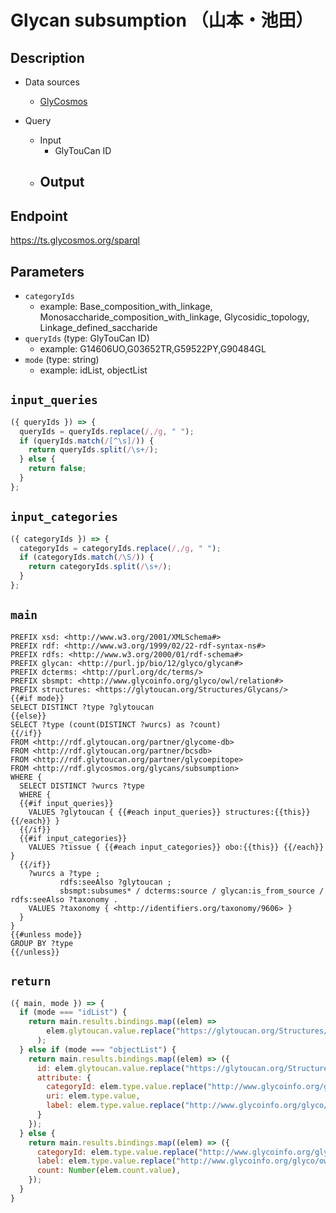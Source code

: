 # Glycan subsumption （山本・池田）

## Description

- Data sources
    - [GlyCosmos](https://glycosmos.org/data)

- Query
    - Input
        - GlyTouCan ID
    - Output
        - 

## Endpoint

https://ts.glycosmos.org/sparql

## Parameters
* `categoryIds`
  * example: Base_composition_with_linkage, Monosaccharide_composition_with_linkage, Glycosidic_topology, Linkage_defined_saccharide
* `queryIds` (type: GlyTouCan ID)
  * example: G14606UO,G03652TR,G59522PY,G90484GL
* `mode` (type: string)
  * example: idList, objectList

## `input_queries`
```javascript
({ queryIds }) => {
  queryIds = queryIds.replace(/,/g, " ");
  if (queryIds.match(/[^\s]/)) {
    return queryIds.split(/\s+/);
  } else {
    return false;
  }
};
```

## `input_categories`
```javascript
({ categoryIds }) => {
  categoryIds = categoryIds.replace(/,/g, " ");
  if (categoryIds.match(/\S/)) {
    return categoryIds.split(/\s+/);
  }
};
```

## `main`

```sparql
PREFIX xsd: <http://www.w3.org/2001/XMLSchema#>
PREFIX rdf: <http://www.w3.org/1999/02/22-rdf-syntax-ns#>
PREFIX rdfs: <http://www.w3.org/2000/01/rdf-schema#>
PREFIX glycan: <http://purl.jp/bio/12/glyco/glycan#>
PREFIX dcterms: <http://purl.org/dc/terms/>
PREFIX sbsmpt: <http://www.glycoinfo.org/glyco/owl/relation#>
PREFIX structures: <https://glytoucan.org/Structures/Glycans/>
{{#if mode}}
SELECT DISTINCT ?type ?glytoucan
{{else}}
SELECT ?type (count(DISTINCT ?wurcs) as ?count) 
{{/if}}
FROM <http://rdf.glytoucan.org/partner/glycome-db>
FROM <http://rdf.glytoucan.org/partner/bcsdb>
FROM <http://rdf.glytoucan.org/partner/glycoepitope>
FROM <http://rdf.glycosmos.org/glycans/subsumption>
WHERE {
  SELECT DISTINCT ?wurcs ?type
  WHERE {
  {{#if input_queries}}
    VALUES ?glytoucan { {{#each input_queries}} structures:{{this}} {{/each}} }
  {{/if}}
  {{#if input_categories}}
    VALUES ?tissue { {{#each input_categories}} obo:{{this}} {{/each}} }
  {{/if}}
    ?wurcs a ?type ;
           rdfs:seeAlso ?glytoucan ;
           sbsmpt:subsumes* / dcterms:source / glycan:is_from_source / rdfs:seeAlso ?taxonomy .
    VALUES ?taxonomy { <http://identifiers.org/taxonomy/9606> }
  }
}
{{#unless mode}}
GROUP BY ?type
{{/unless}}
```

## `return`

```javascript
({ main, mode }) => {
  if (mode === "idList") {
    return main.results.bindings.map((elem) =>
        elem.glytoucan.value.replace("https://glytoucan.org/Structures/Glycans/", "")
      );
  } else if (mode === "objectList") {
    return main.results.bindings.map((elem) => ({
      id: elem.glytoucan.value.replace("https://glytoucan.org/Structures/Glycans/", ""),
      attribute: {
        categoryId: elem.type.value.replace("http://www.glycoinfo.org/glyco/owl/relation#", ""),
        uri: elem.type.value,
        label: elem.type.value.replace("http://www.glycoinfo.org/glyco/owl/relation#", "")
      }
    });
  } else {
    return main.results.bindings.map((elem) => ({
      categoryId: elem.type.value.replace("http://www.glycoinfo.org/glyco/owl/relation#", ""),
      label: elem.type.value.replace("http://www.glycoinfo.org/glyco/owl/relation#", ""),,
      count: Number(elem.count.value),
    });
  }
}
```